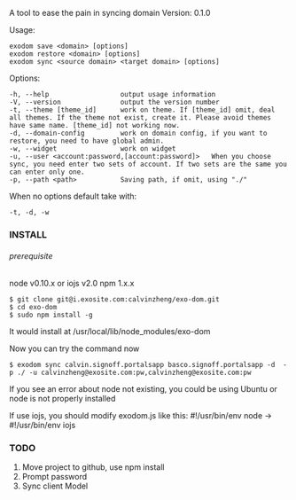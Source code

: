 A tool to ease the pain in syncing domain
Version: 0.1.0

Usage:

    exodom save <domain> [options]
    exodom restore <domain> [options]
    exodom sync <source domain> <target domain> [options]

Options:

    -h, --help                 	output usage information
    -V, --version              	output the version number
    -t, --theme [theme_id]      work on theme. If [theme_id] omit, deal all themes. If the theme not exist, create it. Please avoid themes have same name. [theme_id] not working now.
    -d, --domain-config         work on domain config, if you want to restore, you need to have global admin.
    -w, --widget                work on widget
    -u, --user <account:password,[account:password]>   When you choose sync, you need enter two sets of account. If two sets are the same you can enter only one.
    -p, --path <path>           Saving path, if omit, using "./"

When no options default take with:

    -t, -d, -w

### INSTALL

###### prerequisite

node v0.10.x or iojs v2.0
npm 1.x.x

	$ git clone git@i.exosite.com:calvinzheng/exo-dom.git
	$ cd exo-dom
	$ sudo npm install -g

It would install at /usr/local/lib/node_modules/exo-dom

Now you can try the command now

	$ exodom sync calvin.signoff.portalsapp basco.signoff.portalsapp -d  -p ./ -u calvinzheng@exosite.com:pw,calvinzheng@exosite.com:pw

If you see an error about node not existing,
you could be using Ubuntu or node is not properly installed

If use iojs, you should modify exodom.js like this:
    #!/usr/bin/env node -> #!/usr/bin/env iojs

### TODO
1. Move project to github, use npm install
2. Prompt password
3. Sync client Model

